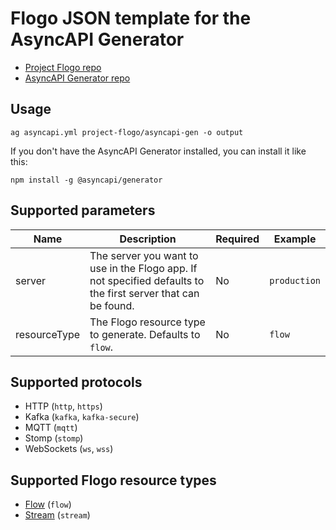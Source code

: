 # Flogo JSON template for the AsyncAPI Generator

- [Project Flogo repo](https://github.com/project-flogo/core)
- [AsyncAPI Generator repo](https://github.com/asyncapi/generator)

## Usage

```
ag asyncapi.yml project-flogo/asyncapi-gen -o output
```

If you don't have the AsyncAPI Generator installed, you can install it like this:

```
npm install -g @asyncapi/generator
```

## Supported parameters

| Name         | Description                                                                                                   | Required | Example      |
| ------------ | ------------------------------------------------------------------------------------------------------------- | -------- | ------------ |
| server       | The server you want to use in the Flogo app. If not specified defaults to the first server that can be found. | No       | `production` |
| resourceType | The Flogo resource type to generate. Defaults to `flow`.                                                      | No       | `flow`       |

## Supported protocols

- HTTP (`http`, `https`)
- Kafka (`kafka`, `kafka-secure`)
- MQTT (`mqtt`)
- Stomp (`stomp`)
- WebSockets (`ws`, `wss`)

## Supported Flogo resource types

- [Flow](https://github.com/project-flogo/flow) (`flow`)
- [Stream](https://github.com/project-flogo/stream) (`stream`)
